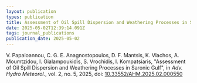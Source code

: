 ```yaml
---
layout: publication
types: publication
title: Assessment of Oil Spill Dispersion and Weathering Processes in Saronic Gulf
date: 2025-05-02T12:39:14.091Z
tags: journal_publications
publication_date: 2025-05-02
---
```

<!--StartFragment-->

V. Papaioannou, C. G. E. Anagnostopoulos, D. F. Mantsis, K. Vlachos, A. Moumtzidou, I. Gialampoukidis, S. Vrochidis, I. Kompatsiaris, "Assessment of Oil Spill Dispersion and Weathering Processes in Saronic Gulf", in *Adv. Hydro Meteorol.*, vol. 2, no. 5, 2025, doi: [10.33552/AHM.2025.02.000550](https://irispublishers.com/ahm/fulltext/assessment-of-oil-spill-dispersion.ID.000550.php)

<!--EndFragment-->